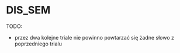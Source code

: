 # DIS_SEM

TODO: 
- przez dwa kolejne triale nie powinno powtarzać się żadne słowo z poprzedniego trialu